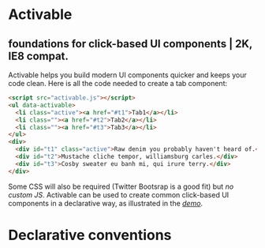 Activable
=========

foundations for click-based UI components | 2K, IE8 compat.
-----------------------------------------------------------

Activable helps you build modern UI components quicker and keeps your code clean. Here is all the code needed to create a tab component:

```html
<script src="activable.js"></script>
<ul data-activable>
  <li class="active"><a href="#t1">Tab1</a></li>
  <li class=""><a href="#t2">Tab2</a></li>
  <li class=""><a href="#t3">Tab3</a></li>
</ul>
<div>
  <div id="t1" class="active">Raw denim you probably haven't heard of.</div>
  <div id="t2">Mustache cliche tempor, williamsburg carles.</div>
  <div id="t3">Cosby sweater eu banh mi, qui irure terry.</div>
</div>
```

Some CSS will also be required (Twitter Bootsrap is a good fit) but *no custom JS*. Activable can be used to create common click-based UI components in a declarative way, as illustrated in the *[demo](http://louisremi.github.com/Activable/demo/)*.

Declarative conventions
=======================